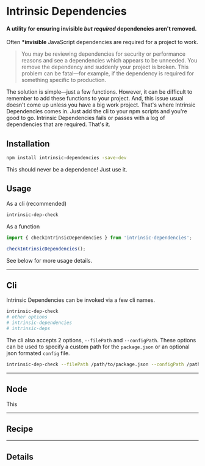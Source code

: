 # Intrinsic Dependencies

#### A utility for ensuring invisible _but required_ dependencies aren\'t removed.

Often **\*invisible** JavaScript dependencies are required for a project to work.

> You may be reviewing dependencies for security or performance reasons and see a dependencies which appears to be unneeded. You remove the dependency and suddenly your project is broken. This problem can be fatal—for example, if the dependency is required for something specific to production.

The solution is simple—just a few functions. However, it can be difficult to remember to add these functions to your project. And, this issue usual doesn't come up unless you have a big work project. That's where Intrinsic Dependencies comes in. Just add the cli to your npm scripts and you're good to go. Intrinsic Dependencies fails or passes with a log of dependencies that are required. That's it.

## Installation

```sh
npm install intrinsic-dependencies -save-dev
```

This should never be a dependence! Just use it.

## Usage

As a cli (recommended)

```sh
intrinsic-dep-check
```

As a function

```js
import { checkIntrinsicDependencies } from 'intrinsic-dependencies';

checkIntrinsicDependencies();
```

See below for more usage details.

---

## Cli

Intrinsic Dependencies can be invoked via a few cli names.

```sh
intrinsic-dep-check
# other options
# intrinsic-dependencies
# intrinsic-deps
```

The cli also accepts 2 options, `--filePath` and `--configPath`. These options can be used to specify a custom path for the `package.json` or an optional json formated `config` file.

```sh
intrinsic-dep-check --filePath /path/to/package.json --configPath /path/to/config.json
```
---

## Node

This

---

## Recipe


---

## Details
